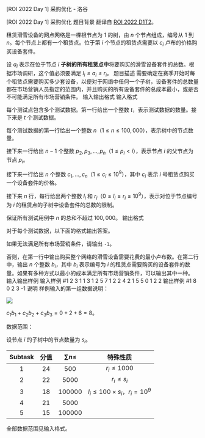 



[ROI 2022 Day 1] 采购优化 - 洛谷














[ROI 2022 Day 1] 采购优化
题目背景
翻译自 [ROI 2022 D1T2](https://neerc.ifmo.ru/school/archive/2021-2022/ru-olymp-roi-2022-day1.pdf)。

租赁滑雪设备的网点网络是一棵根节点为 $1$ 的树，由 $n$ 个节点组成，编号从 $1$ 到 $n$。每个节点上都有一个租赁点。位于第 $i$ 个节点的租赁点需要以 $c_i$ 卢布的价格购买设备套件。

设 $a_i$ 表示在位于节点 $i$ **子树的所有租赁点中**将要购买的滑雪设备套件的总数。根据市场调研，这个值必须要满足 $l_i\le a_i\le r_i$。
题目描述
需要确定在赛季开始时每个租赁点需要购买多少套设备，以便对于网络中任何一个子树，设备套件的总数量都在市场营销人员指定的范围内，并且购买的所有设备套件的总成本最小，或是否不可能满足所有市场营销条件。
输入输出格式
输入格式

每个测试点包含多个测试数据。第一行给出一个整数 $t$，表示测试数据的数量。接下来是 $t$ 个测试数据。

每个测试数据的第一行给出一个整数 $n$（$1\le n\le100,000$），表示树中的节点数量。

接下来一行给出 $n-1$ 个整数 $p_2,p_3,\dots,p_n$（$1\le p_i<i$），表示节点 $i$ 的父节点为节点 $p_i$。

接下来一行给出 $n$ 个整数 $c_1,\dots,c_n$（$1\le c_i\le10^9$），其中 $c_i$ 表示 $i$ 号租赁点购买一个设备套件的价格。

接下来 $n$ 行，每行给出两个整数 $l_i$ 和 $r_i$（$0\le l_i\le r_i\le10^9$），表示对位于节点编号为 $i$ 的租赁点的子树中设备套件的总数的限制。

保证所有测试用例中 $n$ 的总和不超过 $100,000$。
输出格式

对于每个测试数据，以下面的格式输出答案。

如果无法满足所有市场营销条件，请输出 `-1`。

否则，在第一行中输出购买整个网络的滑雪设备需要花费的最小卢布数。在第二行中，输出 $n$ 个整数 $b_i$，其中 $b_i$ 表示编号为 $i$ 的租赁点需要购买的设备套件的数量。如果有多种方式以最小的成本满足所有市场营销条件，可以输出其中一种。
输入输出样例
输入样例 #1
2
3
1 1
3 1 2
5 7
1 2
2 4
2
1
5 5
0 1
2 2
输出样例 #1
8
0 2 3
-1
说明
样例输入的第一组数据说明：

![](https://cdn.luogu.com.cn/upload/image_hosting/1g6vs9v8.png)

$c_1  b_1 + c_2  b_2 + c_3  b_3 = 0 + 2 + 6 = 8$。

数据范围：

设节点 $i$ 的子树中的节点数量为 $s_i$。

| Subtask | 分值 | $\sum n\le$ | 特殊性质 |
| :----------: | :----------: | :----------: | :----------: |
| $1$ | $24$ | $500$ | $r_i\le1000$ |
| $2$ | $22$ | $5000$ | $r_i\le s_i$ |
| $3$ | $18$ | $100000$ | $l_i\le100\times s_i$，$r_i=10^9$ |
| $4$ | $21$ | $5000$ |  |
| $5$ | $15$ | $100000$ |  |

全部数据范围见输入格式。






